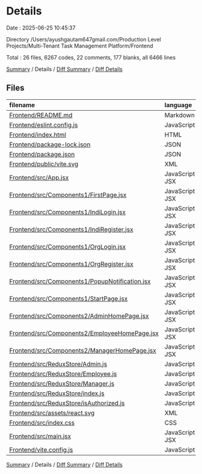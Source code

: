 # Details

Date : 2025-06-25 10:45:37

Directory /Users/ayushgautam647gmail.com/Production Level Projects/Multi-Tenant Task Management Platform/Frontend

Total : 26 files,  6267 codes, 22 comments, 177 blanks, all 6466 lines

[Summary](results.md) / Details / [Diff Summary](diff.md) / [Diff Details](diff-details.md)

## Files
| filename | language | code | comment | blank | total |
| :--- | :--- | ---: | ---: | ---: | ---: |
| [Frontend/README.md](/Frontend/README.md) | Markdown | 7 | 0 | 6 | 13 |
| [Frontend/eslint.config.js](/Frontend/eslint.config.js) | JavaScript | 32 | 0 | 2 | 34 |
| [Frontend/index.html](/Frontend/index.html) | HTML | 12 | 0 | 3 | 15 |
| [Frontend/package-lock.json](/Frontend/package-lock.json) | JSON | 4,474 | 0 | 1 | 4,475 |
| [Frontend/package.json](/Frontend/package.json) | JSON | 37 | 0 | 1 | 38 |
| [Frontend/public/vite.svg](/Frontend/public/vite.svg) | XML | 1 | 0 | 0 | 1 |
| [Frontend/src/App.jsx](/Frontend/src/App.jsx) | JavaScript JSX | 29 | 0 | 3 | 32 |
| [Frontend/src/Components1/FirstPage.jsx](/Frontend/src/Components1/FirstPage.jsx) | JavaScript JSX | 28 | 2 | 5 | 35 |
| [Frontend/src/Components1/IndiLogin.jsx](/Frontend/src/Components1/IndiLogin.jsx) | JavaScript JSX | 184 | 4 | 15 | 203 |
| [Frontend/src/Components1/IndiRegister.jsx](/Frontend/src/Components1/IndiRegister.jsx) | JavaScript JSX | 298 | 6 | 19 | 323 |
| [Frontend/src/Components1/OrgLogin.jsx](/Frontend/src/Components1/OrgLogin.jsx) | JavaScript JSX | 197 | 0 | 20 | 217 |
| [Frontend/src/Components1/OrgRegister.jsx](/Frontend/src/Components1/OrgRegister.jsx) | JavaScript JSX | 256 | 4 | 16 | 276 |
| [Frontend/src/Components1/PopupNotification.jsx](/Frontend/src/Components1/PopupNotification.jsx) | JavaScript JSX | 28 | 0 | 6 | 34 |
| [Frontend/src/Components1/StartPage.jsx](/Frontend/src/Components1/StartPage.jsx) | JavaScript JSX | 106 | 0 | 7 | 113 |
| [Frontend/src/Components2/AdminHomePage.jsx](/Frontend/src/Components2/AdminHomePage.jsx) | JavaScript JSX | 96 | 0 | 13 | 109 |
| [Frontend/src/Components2/EmployeeHomePage.jsx](/Frontend/src/Components2/EmployeeHomePage.jsx) | JavaScript JSX | 127 | 2 | 13 | 142 |
| [Frontend/src/Components2/ManagerHomePage.jsx](/Frontend/src/Components2/ManagerHomePage.jsx) | JavaScript JSX | 209 | 0 | 20 | 229 |
| [Frontend/src/ReduxStore/Admin.js](/Frontend/src/ReduxStore/Admin.js) | JavaScript | 34 | 2 | 4 | 40 |
| [Frontend/src/ReduxStore/Employee.js](/Frontend/src/ReduxStore/Employee.js) | JavaScript | 30 | 0 | 5 | 35 |
| [Frontend/src/ReduxStore/Manager.js](/Frontend/src/ReduxStore/Manager.js) | JavaScript | 30 | 1 | 4 | 35 |
| [Frontend/src/ReduxStore/index.js](/Frontend/src/ReduxStore/index.js) | JavaScript | 14 | 0 | 3 | 17 |
| [Frontend/src/ReduxStore/isAuthorized.js](/Frontend/src/ReduxStore/isAuthorized.js) | JavaScript | 14 | 0 | 5 | 19 |
| [Frontend/src/assets/react.svg](/Frontend/src/assets/react.svg) | XML | 1 | 0 | 0 | 1 |
| [Frontend/src/index.css](/Frontend/src/index.css) | CSS | 1 | 0 | 1 | 2 |
| [Frontend/src/main.jsx](/Frontend/src/main.jsx) | JavaScript JSX | 16 | 0 | 2 | 18 |
| [Frontend/vite.config.js](/Frontend/vite.config.js) | JavaScript | 6 | 1 | 3 | 10 |

[Summary](results.md) / Details / [Diff Summary](diff.md) / [Diff Details](diff-details.md)
